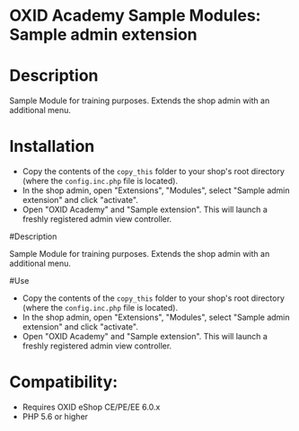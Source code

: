 OXID Academy Sample Modules: Sample admin extension
===================================================

# Description
Sample Module for training purposes. Extends the shop admin with an additional menu.

# Installation
* Copy the contents of the `copy_this` folder to your shop's root directory (where the `config.inc.php` file is located).
* In the shop admin, open "Extensions", "Modules", select "Sample admin extension" and click "activate".
* Open "OXID Academy" and "Sample extension". This will launch a freshly registered admin view controller.

#Description

Sample Module for training purposes.
Extends the shop admin with an additional menu.

#Use

 * Copy the contents of the `copy_this` folder to your shop's root directory (where the `config.inc.php` file is located).
 * In the shop admin, open "Extensions", "Modules", select "Sample admin extension" and click "activate".
 * Open "OXID Academy" and "Sample extension". This will launch a freshly registered admin view controller.

# Compatibility:
* Requires OXID eShop CE/PE/EE 6.0.x
* PHP 5.6 or higher
 